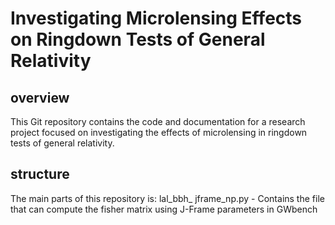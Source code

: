 # Investigating Microlensing Effects on Ringdown Tests of General Relativity
## overview
This Git repository contains the code and documentation for a research project focused on investigating the effects of microlensing in ringdown tests of general relativity. 
## structure 
The main parts of this repository is:
lal_bbh_ jframe_np.py - Contains the file that can compute the fisher matrix using J-Frame parameters in GWbench




